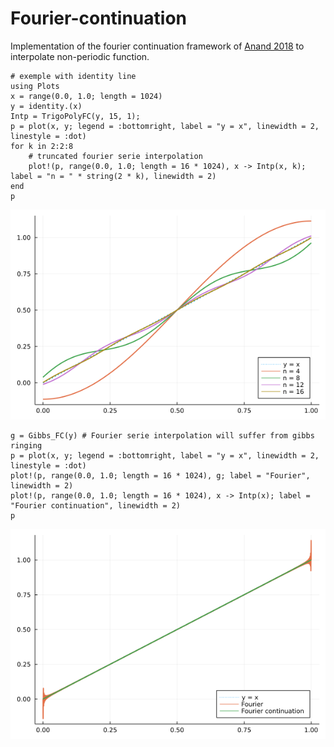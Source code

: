 # Fourier-continuation

Implementation of the fourier continuation framework of [Anand 2018](https://arxiv.org/abs/1807.05552) to interpolate non-periodic function.

```
# exemple with identity line
using Plots
x = range(0.0, 1.0; length = 1024)
y = identity.(x)
Intp = TrigoPolyFC(y, 15, 1);
p = plot(x, y; legend = :bottomright, label = "y = x", linewidth = 2, linestyle = :dot)
for k in 2:2:8
    # truncated fourier serie interpolation
    plot!(p, range(0.0, 1.0; length = 16 * 1024), x -> Intp(x, k); label = "n = " * string(2 * k), linewidth = 2)
end
p
```
![Truncated fourier serie interpolation](./fig1.png)
```
g = Gibbs_FC(y) # Fourier serie interpolation will suffer from gibbs ringing
p = plot(x, y; legend = :bottomright, label = "y = x", linewidth = 2, linestyle = :dot)
plot!(p, range(0.0, 1.0; length = 16 * 1024), g; label = "Fourier", linewidth = 2)
plot!(p, range(0.0, 1.0; length = 16 * 1024), x -> Intp(x); label = "Fourier continuation", linewidth = 2)
p
```
![Gibbs ringing](./fig2.png)
